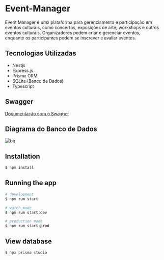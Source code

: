# Event-Manager
Event Manager é uma plataforma para gerenciamento e participação em eventos culturais, como concertos, exposições de arte, workshops e outros eventos culturais. Organizadores podem criar e gerenciar eventos, enquanto os participantes podem se inscrever e avaliar eventos.

## Tecnologias Utilizadas

- Nestjs
- Express.js
- Prisma ORM
- SQLite (Banco de Dados)
- Typescript

## Swagger

[Documentação com o Swagger](http://localhost:3000/docs "Documentação utilizando o swagger")

## Diagrama do Banco de Dados
<img src="https://i.ibb.co/qFmBSQ4/bg.png" alt="bg" border="0">

## Installation

```bash
$ npm install
```

## Running the app

```bash
# development
$ npm run start

# watch mode
$ npm run start:dev

# production mode
$ npm run start:prod
```

## View database

```bash
$ npx prisma studio
```
